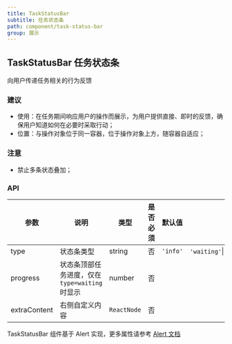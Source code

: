 ```yaml
---
title: TaskStatusBar
subtitle: 任务状态条
path: component/task-status-bar
group: 展示
---
```


## TaskStatusBar 任务状态条

向用户传递任务相关的行为反馈

### 建议

- 使用：在任务期间响应用户的操作而展示，为用户提供直接、即时的反馈，确保用户知道如何在必要时采取行动；
- 位置：与操作对象位于同一容器，位于操作对象上方，随容器自适应；

### 注意

- 禁止多条状态叠加；

### API

| 参数         | 说明                                         | 类型        | 是否必须 | 默认值   | 备选值                              |
| ------------ | -------------------------------------------- | ----------- | -------- | -------- | ----------------------------------- |
| type         | 状态条类型                                   | string      | 否       | `'info'` | `'waiting'`\|`'success'`\|`'error'` |
| progress     | 状态条顶部任务进度，仅在`type=waiting`时显示 | number      | 否       |          |                                     |
| extraContent | 右侧自定义内容                               | `ReactNode` | 否       |          |

TaskStatusBar 组件基于 Alert 实现，更多属性请参考 [Alert 文档](https://youzan.github.io/zent/zh/component/alert)
